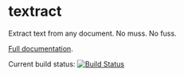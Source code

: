 textract
========

Extract text from any document. No muss. No fuss.

[Full documentation](http://textract.readthedocs.org).

Current build status: [![Build Status](https://travis-ci.org/deanmalmgren/textract.svg?branch=master)](https://travis-ci.org/deanmalmgren/textract)


